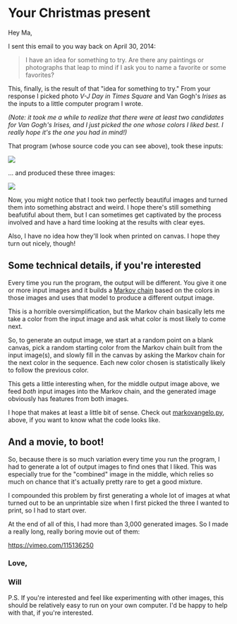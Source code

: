 Your Christmas present
======================

Hey Ma,

I sent this email to you way back on April 30, 2014:

> I have an idea for something to try.  Are there any paintings or photographs
that leap to mind if I ask you to name a favorite or some favorites?

This, finally, is the result of that "idea for something to try." From your
response I picked photo *V-J Day in Times Square* and Van Gogh's *Irises*
as the inputs to a little computer program I wrote.

*(Note: it took me a while to realize that there were at least two candidates
for Van Gogh's Irises, and I just picked the one whose colors I liked best. I
really hope it's the one you had in mind!)*

That program (whose source code you can see above), took these inputs:

![](https://raw.githubusercontent.com/mccutchen/mom-christmas-gift/master/examples/input-example.png)

… and produced these three images:

![](https://raw.githubusercontent.com/mccutchen/mom-christmas-gift/master/examples/output-example.png)

Now, you might notice that I took two perfectly beautiful images and turned
them into something abstract and weird. I hope there's still something
beafutiful about them, but I can sometimes get captivated by the process
involved and have a hard time looking at the results with clear eyes.

Also, I have no idea how they'll look when printed on canvas. I hope they turn
out nicely, though!


Some technical details, if you're interested
--------------------------------------------

Every time you run the program, the output will be different. You give it one
or more input images and it builds a [Markov chain][markov-chain] based on the
colors in those images and uses that model to produce a different output image.

This is a horrible oversimplification, but the Markov chain basically lets me
take a color from the input image and ask what color is most likely to come
next.

So, to generate an output image, we start at a random point on a blank canvas,
pick a random starting color from the Markov chain built from the input
image(s), and slowly fill in the canvas by asking the Markov chain for the next
color in the sequence. Each new color chosen is statistically likely to follow
the previous color.

This gets a little interesting when, for the middle output image above, we feed
*both* input images into the Markov chain, and the generated image obviously
has features from both images.

I hope that makes at least a little bit of sense.  Check out
[markovangelo.py][markovangelo], above, if you want to know what the code looks
like.


And a movie, to boot!
---------------------

So, because there is so much variation every time you run the program, I had to
generate a lot of output images to find ones that I liked. This was especially
true for the "combined" image in the middle, which relies so much on chance
that it's actually pretty rare to get a good mixture.

I compounded this problem by first generating a whole lot of images at what
turned out to be an unprintable size when I first picked the three I wanted to
print, so I had to start over.

At the end of all of this, I had more than 3,000 generated images. So I made a
really long, really boring movie out of them:

https://vimeo.com/115136250


### Love,

### Will

P.S. If you're interested and feel like experimenting with other images, this
should be relatively easy to run on your own computer.  I'd be happy to help
with that, if you're interested.


[markov-chain]: http://en.wikipedia.org/wiki/Markov_chain
[markovangelo]: https://github.com/mccutchen/mom-christmas-gift/blob/master/markovangelo.py
